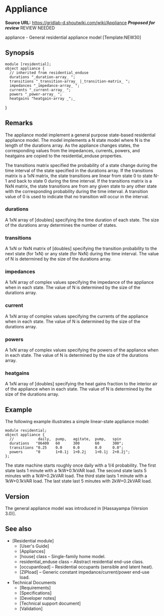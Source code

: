 # Appliance

**Source URL:** https://gridlab-d.shoutwiki.com/wiki/Appliance
**_Proposed for review_** REVIEW NEEDED 

appliance \- General residential appliance model [Template:NEW30]

## Synopsis
    
    
    module [residential];
    object appliance { 
      // inherited from residential_enduse
      durations "_duration-array_ ";
      transitions "_transition-array_ |_transition-matrix_ ";
      impedances "_impedance-array_ ";
      currents "_current-array_ ";
      powers "_power-array_ ";
      heatgains "heatgain-array _";_
    

} 

## Remarks

The appliance model implement a general purpose state-based residential appliance model. The model implements a N state model where N is the length of the durations array. As the appliance changes states, the corresponding values from the impedances, currents, powers, and heatgains are copied to the residential_enduse properties. 

The transitions matrix specified the probability of a state change during the time interval of the state specified in the durations array. If the transitions matrix is a 1xN matrix, the state transitions are linear from state 0 to state N-1 and back to state 0 during the time interval. If the transitions matrix is a NxN matrix, the state transitions are from any given state to any other state with the corresponding probability during the time interval. A transition value of 0 is used to indicate that no transition will occur in the interval. 

### durations

A 1xN array of [doubles] specifying the time duration of each state. The size of the durations array determines the number of states. 

### transitions

A 1xN or NxN matrix of [doubles] specifying the transition probability to the next state (for 1xN) or any state (for NxN) during the time interval. The value of N is determined by the size of the durations array. 

### impedances

A 1xN array of complex values specifying the impedance of the appliance when in each state. The value of N is determined by the size of the durations array. 

### current

A 1xN array of complex values specifying the currents of the appliance when in each state. The value of N is determined by the size of the durations array. 

### powers

A 1xN array of complex values specifying the powers of the appliance when in each state. The value of N is determined by the size of the durations array. 

### heatgains

A 1xN array of [doubles] specifying the heat gains fraction to the interior air of the appliance when in each state. The value of N is determined by the size of the durations array. 

## Example

The following example illustrates a simple linear-state appliance model: 
    
    
    module residential;
    object appliance {
      //           daily,  pump,   agitate,  pump,   spin
      durations   "86400   60      300       60      300";
      transitions "0.25    0.0     0.0       0.0     0.0";
      powers      "0       1+0.1j  1+0.2j    1+0.1j  2+0.2j";
    };
    

The state machine starts roughly once daily with a 1/4 probability. The first state lasts 1 minute with a 1kW+0.1kVAR load. The second state lasts 5 minutes with a 1kW+0.2kVAR load. The third state lasts 1 minute with a 1kW+0.1kVAR load. The last state last 5 minutes with 2kW+0.2kVAR load. 

## Version

The general appliance model was introduced in [Hassayampa (Version 3.0)]. 

## See also

  * [Residential module]
    * [User's Guide]
    * [Appliances]
    * [house] class – Single-family home model.
    * residential_enduse class – Abstract residential end-use class.
    * [occupantload] – Residential occupants (sensible and latent heat).
    * [ZIPload] – Generic constant impedance/current/power end-use load.
  * Technical Documents 
    * [Requirements]
    * [Specifications]
    * [Developer notes]
    * [Technical support document]
    * [Validation]

